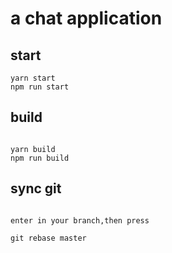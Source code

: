 # a chat application

## start

```
yarn start
npm run start
```

## build

```

yarn build
npm run build

```

## sync git

```

enter in your branch,then press

git rebase master

```
